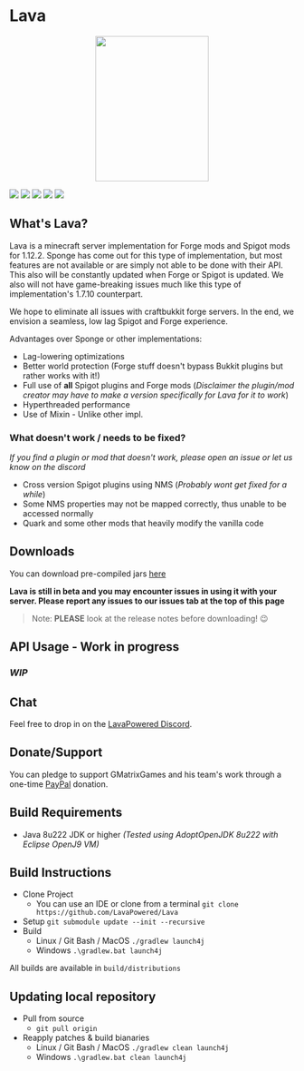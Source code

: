 # Lava
<p align="center">
  <img width="200" height="256" src="https://cdn.discordapp.com/attachments/363849042586763274/591474785356349450/Lava.png">
</p>

![](https://ci.codemc.org/buildStatus/icon?job=LavaPowered%2FLava&style=flat-square)
![](https://img.shields.io/github/last-commit/LavaPowered/Lava.svg?style=popout-square)
![](https://img.shields.io/github/stars/LavaPowered/Lava.svg?label=Stars&style=popout-square)
[![](https://img.shields.io/discord/558776046166474773.svg?label=Join%20us%20on%20Discord&style=popout-square)](https://discord.gg/QuEhEXY)
![](https://img.shields.io/github/license/LavaPowered/Lava.svg?style=popout-square)

## What's Lava?
Lava is a minecraft server implementation for Forge mods and Spigot mods for 1.12.2. Sponge has come out for this type of implementation, but most features are not available or are simply not able to be done with their API. This also will be constantly updated when Forge or Spigot is updated. We also will not have game-breaking issues much like this type of implementation's 1.7.10 counterpart.

We hope to eliminate all issues with craftbukkit forge servers. In the end, we envision a seamless, low lag Spigot and Forge experience.

Advantages over Sponge or other implementations:
+ Lag-lowering optimizations
+ Better world protection (Forge stuff doesn't bypass Bukkit plugins but rather works with it!)
+ Full use of **all** Spigot plugins and Forge mods (*Disclaimer the plugin/mod creator may have to make a version specifically for Lava for it to work*)
+ Hyperthreaded performance
+ Use of Mixin - Unlike other impl.

### What doesn't work / needs to be fixed?
*If you find a plugin or mod that doesn't work, please open an issue or let us know on the discord*
- Cross version Spigot plugins using NMS (*Probably wont get fixed for a while*)
- Some NMS properties may not be mapped correctly, thus unable to be accessed normally
- Quark and some other mods that heavily modify the vanilla code

## Downloads
You can download pre-compiled jars [here](https://ci.codemc.org/job/LavaPowered/job/Lava/)

**Lava is still in beta and you may encounter issues in using it with your server. Please report any issues to our issues tab at the top of this page**

> Note: **PLEASE** look at the release notes before downloading! :wink:

## API Usage - **Work in progress**
### ***WIP***

## Chat

Feel free to drop in on the [LavaPowered Discord](https://discord.gg/QuEhEXY).

## Donate/Support

You can pledge to support GMatrixGames and his team's work through a one-time [PayPal](http://paypal.me/GMatrixCodes) donation.

## Build Requirements
* Java 8u222 JDK or higher *(Tested using AdoptOpenJDK 8u222 with Eclipse OpenJ9 VM)*

## Build Instructions
* Clone Project
    * You can use an IDE or clone from a terminal
    `git clone https://github.com/LavaPowered/Lava`
* Setup
    `git submodule update --init --recursive`
* Build
    * Linux / Git Bash / MacOS
    `./gradlew launch4j`
    * Windows
    `.\gradlew.bat launch4j`

All builds are available in `build/distributions`

## Updating local repository

* Pull from source
    * `git pull origin`
* Reapply patches & build bianaries
    * Linux / Git Bash / MacOS
    `./gradlew clean launch4j`
    * Windows
    `.\gradlew.bat clean launch4j`